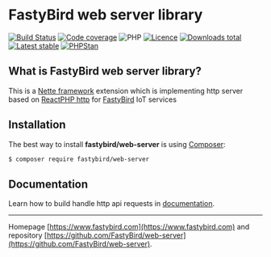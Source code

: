 # FastyBird web server library

[![Build Status](https://badgen.net/github/checks/FastyBird/web-server/master?cache=300&style=flast-square)](https://github.com/FastyBird/web-server/actions)
[![Code coverage](https://badgen.net/coveralls/c/github/FastyBird/web-server?cache=300&style=flast-square)](https://coveralls.io/r/FastyBird/web-server)
![PHP](https://badgen.net/packagist/php/FastyBird/web-server?cache=300&style=flast-square)
[![Licence](https://badgen.net/packagist/license/FastyBird/web-server?cache=300&style=flast-square)](https://packagist.org/packages/FastyBird/web-server)
[![Downloads total](https://badgen.net/packagist/dt/FastyBird/web-server?cache=300&style=flast-square)](https://packagist.org/packages/FastyBird/web-server)
[![Latest stable](https://badgen.net/packagist/v/FastyBird/web-server/latest?cache=300&style=flast-square)](https://packagist.org/packages/FastyBird/web-server)
[![PHPStan](https://img.shields.io/badge/PHPStan-enabled-brightgreen.svg?style=flat-square)](https://github.com/phpstan/phpstan)

## What is FastyBird web server library?

This is a [Nette framework](https://nette.org) extension which is implementing http server based on [ReactPHP http](https://github.com/reactphp/http) for [FastyBird](https://www.fastybird.com) IoT services

## Installation

The best way to install **fastybird/web-server** is using [Composer](http://getcomposer.org/):

```sh
$ composer require fastybird/web-server
```

## Documentation

Learn how to build handle http api requests in [documentation](https://github.com/FastyBird/web-server/blob/master/docs/en/index.md).

***
Homepage [https://www.fastybird.com](https://www.fastybird.com) and repository [https://github.com/FastyBird/web-server](https://github.com/FastyBird/web-server).
